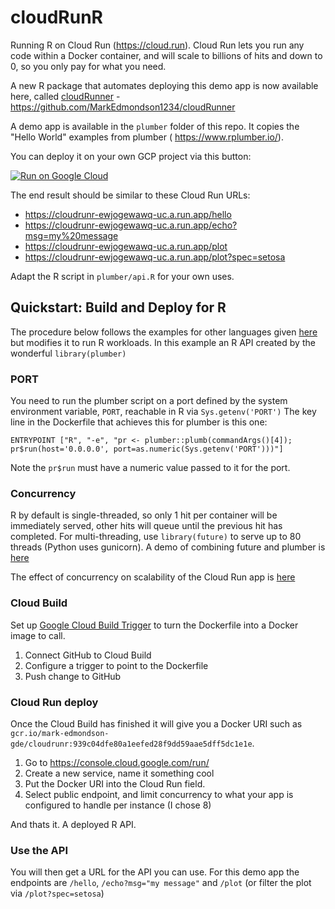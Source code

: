 # cloudRunR
Running R on Cloud Run (https://cloud.run).  Cloud Run lets you run any code within a Docker container, and will scale to billions of hits and down to 0, so you only pay for what you need. 

A new R package that automates deploying this demo app is now available here, called [cloudRunner](https://github.com/MarkEdmondson1234/cloudRunner) - https://github.com/MarkEdmondson1234/cloudRunner

A demo app is available in the `plumber` folder of this repo.  It copies the "Hello World" examples from plumber ( https://www.rplumber.io/). 

You can deploy it on your own GCP project via this button:

[![Run on Google Cloud](https://storage.googleapis.com/cloudrun/button.svg)](https://console.cloud.google.com/cloudshell/editor?shellonly=true&cloudshell_image=gcr.io/cloudrun/button&cloudshell_git_repo=https://github.com/MarkEdmondson1234/cloudRunR.git&cloudshell_working_dir=plumber)


The end result should be similar to these Cloud Run URLs:

* https://cloudrunr-ewjogewawq-uc.a.run.app/hello
* https://cloudrunr-ewjogewawq-uc.a.run.app/echo?msg=my%20message
* https://cloudrunr-ewjogewawq-uc.a.run.app/plot
* https://cloudrunr-ewjogewawq-uc.a.run.app/plot?spec=setosa

Adapt the R script in `plumber/api.R` for your own uses.

## Quickstart: Build and Deploy for R

The procedure below follows the examples for other languages given [here](https://cloud.google.com/run/docs/quickstarts/build-and-deploy) but modifies it to run R workloads. In this example an R API created by the wonderful `library(plumber)`

### PORT

You need to run the plumber script on a port defined by the system environment variable, `PORT`, reachable in R via `Sys.getenv('PORT')`  The key line in the Dockerfile that achieves this for plumber is this one:

```
ENTRYPOINT ["R", "-e", "pr <- plumber::plumb(commandArgs()[4]); pr$run(host='0.0.0.0', port=as.numeric(Sys.getenv('PORT')))"]
```

Note the `pr$run` must have a numeric value passed to it for the port.

### Concurrency

R by default is single-threaded, so only 1 hit per container will be immediately served, other hits will queue until the previous hit has completed.  For multi-threading, use `library(future)` to serve up to 80 threads (Python uses gunicorn).  A demo of combining future and plumber is [here](https://github.com/FvD/futureplumber/blob/master/multiprocess/future.R)

The effect of concurrency on scalability of the Cloud Run app is [here](https://cloud.google.com/run/docs/about-concurrency)

### Cloud Build

Set up [Google Cloud Build Trigger](https://console.cloud.google.com/cloud-build/triggers) to turn the Dockerfile into a Docker image to call.

1. Connect GitHub to Cloud Build
2. Configure a trigger to point to the Dockerfile
3. Push change to GitHub

### Cloud Run deploy

Once the Cloud Build has finished it will give you a Docker URI such as `gcr.io/mark-edmondson-gde/cloudrunr:939c04dfe80a1eefed28f9dd59aae5dff5dc1e1e`.  

1. Go to https://console.cloud.google.com/run/
2. Create a new service, name it something cool
3. Put the Docker URI into the Cloud Run field. 
4. Select public endpoint, and limit concurrency to what your app is configured to handle per instance (I chose 8)

And thats it.  A deployed R API. 

### Use the API

You will then get a URL for the API you can use.  For this demo app the endpoints are `/hello`, `/echo?msg="my message"` and `/plot` (or filter the plot via `/plot?spec=setosa`)


